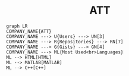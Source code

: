 <h1 align="center">ATT</h1>

```mermaid
graph LR
COMPANY_NAME{ATT}
COMPANY_NAME ---> U{Users} ---> UN[3]
COMPANY_NAME ---> R{Repositories} ---> RN[7]
COMPANY_NAME ---> G{Gists} ---> GN[4]
COMPANY_NAME ---> ML{Most Used<br>Languages}
ML --> HTML[HTML]
ML --> MATLAB[MATLAB]
ML --> C++[C++]
```

